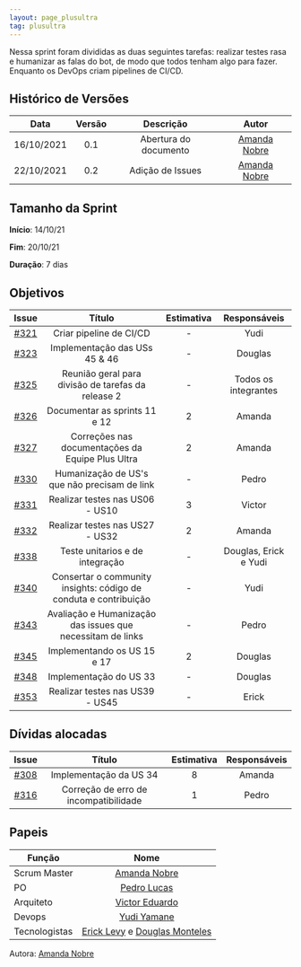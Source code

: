 ```yaml
---
layout: page_plusultra
tag: plusultra
---
```


Nessa sprint foram divididas as duas seguintes tarefas: realizar testes rasa e humanizar as falas do bot, de modo que todos tenham algo para fazer. Enquanto os DevOps criam pipelines de CI/CD.

## Histórico de Versões

| Data       | Versão | Descrição                      | Autor             |
| :--------: | :----: | :----------:                   | :---------------: |
| 16/10/2021 |  0.1   | Abertura do documento | [Amanda Nobre](https://github.com/AmandaNbr)|
| 22/10/2021 |  0.2   | Adição de Issues | [Amanda Nobre](https://github.com/AmandaNbr)|

## Tamanho da Sprint

**Início**: 14/10/21

**Fim**: 20/10/21

**Duração**: 7 dias

## Objetivos

| Issue |            Título            |      Estimativa     |        Responsáveis         | 
|:-----:|:----------------------------:|:-------------------:|:---------------------------:|
| [#321](https://github.com/fga-eps-mds/2021-1-Bot/issues/321) | Criar pipeline de CI/CD | - | Yudi |
| [#323](https://github.com/fga-eps-mds/2021-1-Bot/issues/323) | Implementação das USs 45 & 46 | - | Douglas |
| [#325](https://github.com/fga-eps-mds/2021-1-Bot/issues/325) | Reunião geral para divisão de tarefas da release 2 | - | Todos os integrantes |
| [#326](https://github.com/fga-eps-mds/2021-1-Bot/issues/326) | Documentar as sprints 11 e 12 | 2 | Amanda |
| [#327](https://github.com/fga-eps-mds/2021-1-Bot/issues/327) | Correções nas documentações da Equipe Plus Ultra | 2 | Amanda |
| [#330](https://github.com/fga-eps-mds/2021-1-Bot/issues/330) | Humanização de US's que não precisam de link | - | Pedro |
| [#331](https://github.com/fga-eps-mds/2021-1-Bot/issues/331) | Realizar testes nas US06 - US10 | 3 | Victor |
| [#332](https://github.com/fga-eps-mds/2021-1-Bot/issues/332) | Realizar testes nas US27 - US32 | 2 | Amanda |
| [#338](https://github.com/fga-eps-mds/2021-1-Bot/issues/338) | Teste unitarios e de integração | - | Douglas, Erick e Yudi |
| [#340](https://github.com/fga-eps-mds/2021-1-Bot/issues/340) | Consertar o community insights: código de conduta e contribuição | - | Yudi |
| [#343](https://github.com/fga-eps-mds/2021-1-Bot/issues/343) | Avaliação e Humanização das issues que necessitam de links | - | Pedro |
| [#345](https://github.com/fga-eps-mds/2021-1-Bot/issues/345) | Implementando os US 15 e 17 | 2 | Douglas |
| [#348](https://github.com/fga-eps-mds/2021-1-Bot/issues/348) | Implementação do US 33 | - | Douglas |
| [#353](https://github.com/fga-eps-mds/2021-1-Bot/issues/353) | Realizar testes nas US39 - US45 | - | Erick |

## Dívidas alocadas

| Issue |            Título            |      Estimativa     |        Responsáveis         | 
|:-----:|:----------------------------:|:-------------------:|:---------------------------:|
| [#308](https://github.com/fga-eps-mds/2021-1-Bot/issues/308) | Implementação da US 34 | 8 | Amanda |
| [#316](https://github.com/fga-eps-mds/2021-1-Bot/issues/316) | Correção de erro de incompatibilidade | 1 | Pedro |

## Papeis

|      Função      |            Nome            |
|------------------|:--------------------------:|
| Scrum Master | [Amanda Nobre](https://github.com/AmandaNbr) |
| PO | [Pedro Lucas](https://github.com/PedroLSF) |
| Arquiteto | [Victor Eduardo](https://github.com/victorear05) |
| Devops | [Yudi Yamane](https://github.com/yudi-azvd) |
| Tecnologistas | [Erick Levy](https://github.com/Ericklevy) e [Douglas Monteles](https://github.com/DouglasMonteles) |

Autora: [Amanda Nobre](https://github.com/AmandaNbr)
